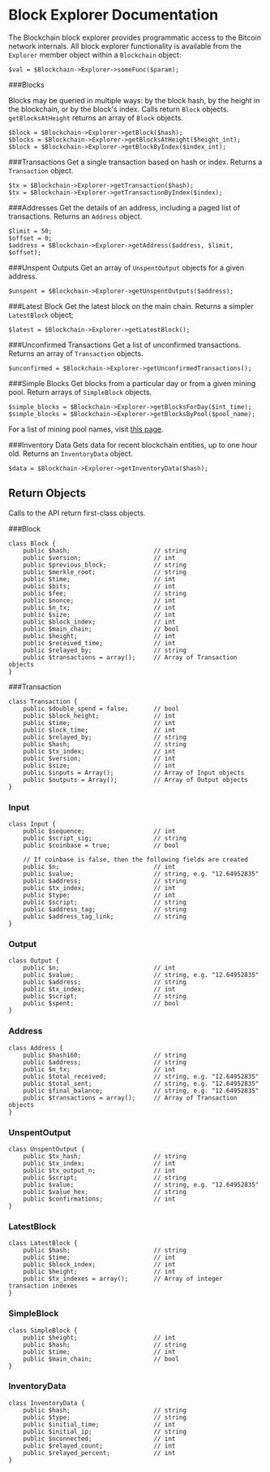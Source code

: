 Block Explorer Documentation
============================

The Blockchain block explorer provides programmatic access to the Bitcoin network internals. All block explorer functionality is available from the `Explorer` member object within a `Blockchain` object:

```
$val = $Blockchain->Explorer->someFunc($param);
```


###Blocks

Blocks may be queried in multiple ways: by the block hash, by the height in the blockchain, or by the block's index. Calls return `Block` objects. `getBlocksAtHeight` returns an array of `Block` objects.

```
$block = $Blockchain->Explorer->getBlock($hash);
$blocks = $Blockchain->Explorer->getBlocksAtHeight($height_int);
$block = $Blockchain->Explorer->getBlockByIndex($index_int);
```


###Transactions
Get a single transaction based on hash or index. Returns a `Transaction` object.

```
$tx = $Blockchain->Explorer->getTransaction($hash);
$tx = $Blockchain->Explorer->getTransactionByIndex($index);
```


###Addresses
Get the details of an address, including a paged list of transactions. Returns an `Address` object.

```
$limit = 50;
$offset = 0;
$address = $Blockchain->Explorer->getAddress($address, $limit, $offset);
```


###Unspent Outputs
Get an array of `UnspentOutput` objects for a given address.

```
$unspent = $Blockchain->Explorer->getUnspentOutputs($address);
```


###Latest Block
Get the latest block on the main chain. Returns a simpler `LatestBlock` object;

```
$latest = $Blockchain->Explorer->getLatestBlock();
```


###Unconfirmed Transactions
Get a list of unconfirmed transactions. Returns an array of `Transaction` objects.

```
$unconfirmed = $Blockchain->Explorer->getUnconfirmedTransactions();
```


###Simple Blocks
Get blocks from a particular day or from a given mining pool. Return arrays of `SimpleBlock` objects.

```
$simple_blocks = $Blockchain->Explorer->getBlocksForDay($int_time);
$simple_blocks = $Blockchain->Explorer->getBlocksByPool($pool_name);
```
For a list of mining pool names, visit [this page](https://blockchain.info/pools).


###Inventory Data
Gets data for recent blockchain entities, up to one hour old. Returns an `InventoryData` object.

```
$data = $Blockchain->Explorer->getInventoryData($hash);
```


Return Objects
--------------

Calls to the API return first-class objects.

###Block

```
class Block {
    public $hash;                       // string
    public $version;                    // int
    public $previous_block;             // string
    public $merkle_root;                // string
    public $time;                       // int
    public $bits;                       // int
    public $fee;                        // string
    public $nonce;                      // int
    public $n_tx;                       // int
    public $size;                       // int
    public $block_index;                // int
    public $main_chain;                 // bool
    public $height;                     // int
    public $received_time;              // int
    public $relayed_by;                 // string
    public $transactions = array();     // Array of Transaction objects
}
```

###Transaction
```
class Transaction {
    public $double_spend = false;       // bool
    public $block_height;               // int
    public $time;                       // int
    public $lock_time;                  // int
    public $relayed_by;                 // string
    public $hash;                       // string
    public $tx_index;                   // int
    public $version;                    // int
    public $size;                       // int
    public $inputs = Array();           // Array of Input objects
    public $outputs = Array();          // Array of Output objects
}
```

### Input
```
class Input {
    public $sequence;                   // int
    public $script_sig;                 // string
    public $coinbase = true;            // bool
    
    // If coinbase is false, then the following fields are created
    public $n;                          // int
    public $value;                      // string, e.g. "12.64952835"
    public $address;                    // string
    public $tx_index;                   // int
    public $type;                       // int
    public $script;                     // string
    public $address_tag;                // string
    public $address_tag_link;           // string
}
```

### Output
```
class Output {
    public $n;                          // int
    public $value;                      // string, e.g. "12.64952835"
    public $address;                    // string
    public $tx_index;                   // int
    public $script;                     // string
    public $spent;                      // bool
}
```

### Address
```
class Address {
    public $hash160;                    // string
    public $address;                    // string
    public $n_tx;                       // int
    public $total_received;             // string, e.g. "12.64952835"
    public $total_sent;                 // string, e.g. "12.64952835"
    public $final_balance;              // string, e.g. "12.64952835"
    public $transactions = array();     // Array of Transaction objects
}
```

### UnspentOutput
```
class UnspentOutput {
    public $tx_hash;                    // string
    public $tx_index;                   // int
    public $tx_output_n;                // int
    public $script;                     // string
    public $value;                      // string, e.g. "12.64952835"
    public $value_hex;                  // string
    public $confirmations;              // int
}
```

### LatestBlock
```
class LatestBlock {
    public $hash;                       // string
    public $time;                       // int
    public $block_index;                // int
    public $height;                     // int
    public $tx_indexes = array();       // Array of integer transaction indexes
}
```

### SimpleBlock
```
class SimpleBlock {
    public $height;                     // int
    public $hash;                       // string
    public $time;                       // int
    public $main_chain;                 // bool
}
```

### InventoryData
```
class InventoryData {
    public $hash;                       // string
    public $type;                       // string
    public $initial_time;               // int
    public $initial_ip;                 // string
    public $nconnected;                 // int
    public $relayed_count;              // int
    public $relayed_percent;            // int
}
```